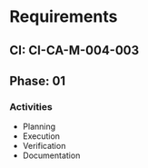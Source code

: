 # Requirements

## CI: CI-CA-M-004-003
## Phase: 01

### Activities
- Planning
- Execution
- Verification
- Documentation
